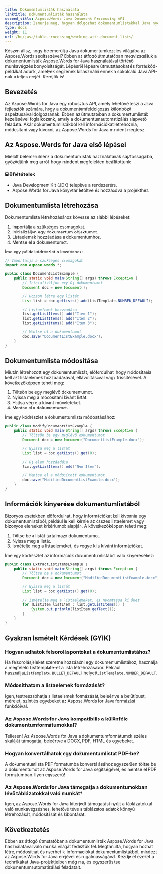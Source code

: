 ```yaml
---
title: Dokumentumlisták használata
linktitle: Dokumentumlisták használata
second_title: Aspose.Words Java Document Processing API
description: Ismerje meg, hogyan dolgozhat dokumentumlistákkal Java nyelven az Aspose.Words for Java használatával. Ez a lépésenkénti útmutató forráskód-példákat tartalmaz a hatékony dokumentumkezeléshez.
type: docs
weight: 11
url: /hu/java/table-processing/working-with-document-lists/
---
```


Készen állsz, hogy belemerülj a Java dokumentumkezelés világába az Aspose.Words segítségével? Ebben az átfogó útmutatóban megvizsgáljuk a dokumentumlisták Aspose.Words for Java használatával történő munkavégzés bonyolultságát. Lépésről lépésre útmutatásokat és forráskód-példákat adunk, amelyek segítenek kihasználni ennek a sokoldalú Java API-nak a teljes erejét. Kezdjük is!

## Bevezetés

Az Aspose.Words for Java egy robusztus API, amely lehetővé teszi a Java fejlesztők számára, hogy a dokumentumfeldolgozás különböző aspektusaival dolgozzanak. Ebben az útmutatóban a dokumentumlisták kezelésével foglalkozunk, amely a dokumentumautomatizálás alapvető feladata. Akár dokumentumlistákból kell információkat létrehoznia, módosítani vagy kivonni, az Aspose.Words for Java mindent megtesz.

## Az Aspose.Words for Java első lépései

Mielőtt belemerülnénk a dokumentumlisták használatának sajátosságaiba, győződjünk meg arról, hogy mindent megfelelően beállítottunk:

### Előfeltételek

- Java Development Kit (JDK) telepítve a rendszerére.
- Aspose.Words for Java könyvtár letöltve és hozzáadva a projekthez.

## Dokumentumlista létrehozása

Dokumentumlista létrehozásához kövesse az alábbi lépéseket:

1. Importálja a szükséges csomagokat.
2. Inicializáljon egy dokumentum objektumot.
3. Listaelemek hozzáadása a dokumentumhoz.
4. Mentse el a dokumentumot.

Íme egy példa kódrészlet a kezdéshez:

```java
// Importálja a szükséges csomagokat
import com.aspose.words.*;

public class DocumentListExample {
    public static void main(String[] args) throws Exception {
        // Inicializáljon egy új dokumentumot
        Document doc = new Document();

        // Hozzon létre egy listát
        List list = doc.getLists().add(ListTemplate.NUMBER_DEFAULT);

        // Listaelemek hozzáadása
        list.getListItems().add("Item 1");
        list.getListItems().add("Item 2");
        list.getListItems().add("Item 3");

        // Mentse el a dokumentumot
        doc.save("DocumentListExample.docx");
    }
}
```

## Dokumentumlista módosítása

Miután létrehozott egy dokumentumlistát, előfordulhat, hogy módosítania kell azt listaelemek hozzáadásával, eltávolításával vagy frissítésével. A következőképpen teheti meg:

1. Töltsön be egy meglévő dokumentumot.
2. Nyissa meg a módosítani kívánt listát.
3. Hajtsa végre a kívánt műveleteket.
4. Mentse el a dokumentumot.

Íme egy kódrészlet a dokumentumlista módosításához:

```java
public class ModifyDocumentListExample {
    public static void main(String[] args) throws Exception {
        // Töltsön be egy meglévő dokumentumot
        Document doc = new Document("DocumentListExample.docx");

        // Nyissa meg a listát
        List list = doc.getLists().get(0);

        // Új elem hozzáadása
        list.getListItems().add("New Item");

        // Mentse el a módosított dokumentumot
        doc.save("ModifiedDocumentListExample.docx");
    }
}
```

## Információk kinyerése dokumentumlistából

Bizonyos esetekben előfordulhat, hogy információkat kell kivonnia egy dokumentumlistából, például le kell kérnie az összes listaelemet vagy bizonyos elemeket kritériumok alapján. A következőképpen teheti meg:

1. Töltse be a listát tartalmazó dokumentumot.
2. Nyissa meg a listát.
3. Ismételje meg a listaelemeket, és vegye ki a kívánt információkat.

Íme egy kódrészlet az információk dokumentumlistából való kinyeréséhez:

```java
public class ExtractListItemsExample {
    public static void main(String[] args) throws Exception {
        // Töltse be a dokumentumot
        Document doc = new Document("ModifiedDocumentListExample.docx");

        // Nyissa meg a listát
        List list = doc.getLists().get(0);

        // Ismételje meg a listaelemeket, és nyomtassa ki őket
        for (ListItem listItem : list.getListItems()) {
            System.out.println(listItem.getText());
        }
    }
}
```

## Gyakran Ismételt Kérdések (GYIK)

### Hogyan adhatok felsoroláspontokat a dokumentumlistához?
 Ha felsorolásjeleket szeretne hozzáadni egy dokumentumlistához, használja a megfelelő Listtemplate-et a lista létrehozásakor. Például használja`ListTemplate.BULLET_DEFAULT` helyett`ListTemplate.NUMBER_DEFAULT`.

### Módosíthatom a listaelemek formázását?
Igen, testreszabhatja a listaelemek formázását, beleértve a betűtípust, méretet, színt és egyebeket az Aspose.Words for Java formázási funkcióival.

### Az Aspose.Words for Java kompatibilis a különféle dokumentumformátumokkal?
Teljesen! Az Aspose.Words for Java a dokumentumformátumok széles skáláját támogatja, beleértve a DOCX, PDF, HTML és egyebeket.

### Hogyan konvertálhatok egy dokumentumlistát PDF-be?
A dokumentumlista PDF formátumba konvertálásához egyszerűen töltse be a dokumentumot az Aspose.Words for Java segítségével, és mentse el PDF formátumban. Ilyen egyszerű!

### Az Aspose.Words for Java támogatja a dokumentumokban lévő táblázatokkal való munkát?
Igen, az Aspose.Words for Java kiterjedt támogatást nyújt a táblázatokkal való munkavégzéshez, lehetővé téve a táblázatos adatok könnyű létrehozását, módosítását és kibontását.

## Következtetés

Ebben az átfogó útmutatóban a dokumentumlisták Aspose.Words for Java használatával való munka világát fedeztük fel. Megtanulta, hogyan hozhat létre, módosíthat és nyerhet ki információkat dokumentumlistákból, mindezt az Aspose.Words for Java erejével és rugalmasságával. Kezdje el ezeket a technikákat Java-projektjeiben még ma, és egyszerűsítse dokumentumautomatizálási feladatait.